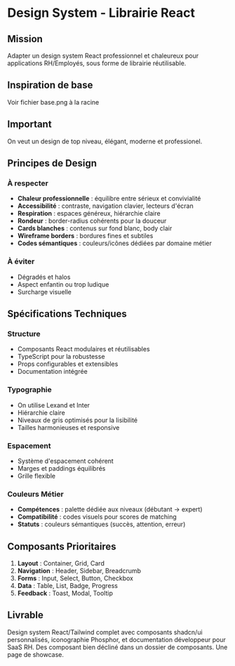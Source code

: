 # Design System - Librairie React

## Mission
Adapter un design system React professionnel et chaleureux pour applications RH/Employés, sous forme de librairie réutilisable.

## Inspiration de base ##
Voir fichier base.png à la racine

## Important ##
On veut un design de top niveau, élégant, moderne et professionel.

## Principes de Design

### À respecter
- **Chaleur professionnelle** : équilibre entre sérieux et convivialité
- **Accessibilité** : contraste, navigation clavier, lecteurs d'écran
- **Respiration** : espaces généreux, hiérarchie claire
- **Rondeur** : border-radius cohérents pour la douceur
- **Cards blanches** : contenus sur fond blanc, body clair
- **Wireframe borders** : bordures fines et subtiles
- **Codes sémantiques** : couleurs/icônes dédiées par domaine métier

### À éviter
- Dégradés et halos
- Aspect enfantin ou trop ludique
- Surcharge visuelle

## Spécifications Techniques

### Structure
- Composants React modulaires et réutilisables
- TypeScript pour la robustesse
- Props configurables et extensibles
- Documentation intégrée

### Typographie
- On utilise Lexand et Inter
- Hiérarchie claire
- Niveaux de gris optimisés pour la lisibilité
- Tailles harmonieuses et responsive

### Espacement
- Système d'espacement cohérent
- Marges et paddings équilibrés
- Grille flexible

### Couleurs Métier
- **Compétences** : palette dédiée aux niveaux (débutant → expert)
- **Compatibilité** : codes visuels pour scores de matching
- **Statuts** : couleurs sémantiques (succès, attention, erreur)

## Composants Prioritaires
1. **Layout** : Container, Grid, Card
2. **Navigation** : Header, Sidebar, Breadcrumb
3. **Forms** : Input, Select, Button, Checkbox
4. **Data** : Table, List, Badge, Progress
5. **Feedback** : Toast, Modal, Tooltip

## Livrable
Design system React/Tailwind complet avec composants shadcn/ui personnalisés, iconographie Phosphor, et documentation développeur pour SaaS RH.
Des composant bien décliné dans un dossier de composants.
Une page de showcase.


